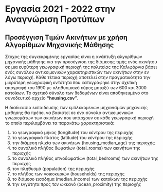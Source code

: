 # Εργασία 2021 - 2022 στην Αναγνώριση Προτύπων

## Προσέγγιση Τιμών Ακινήτων με χρήση Αλγορίθμων Μηχανικής Μάθησης

Στόχος της συγκεκριμένης εργασίας είναι η ανάπτυξη αλγορίθμων μηχανικής μάθησης για την προσέγγιση της διάμεσης τιμής ενός ακινήτου σε μια ευρύτερη γεωγραφική περιοχή της πολιτείας της Καλιφόρνια βάσει ενός συνόλου αντικειμενικών χαρακτηριστικών των ακινήτων στην εν λόγω περιοχή. Κάθε τέτοια περιοχή αποτελεί στην πραγματικότητα την μικρότερη γεωγραφική οντότητα που καταγράφηκε στην σχετική απογραφή του 1990 με πληθυσμιακό εύρος μεταξύ των 600 και 3000 κατοίκων. Το σχετικό σύνολο των δεδομένων είναι αποθηκευμένο στο συνοδευτικό αρχείο **“housing.csv”**. 

Η διαδικασία εκπαίδευσης των εμπλεκόμενων μηχανισμών μηχανικής μάθησης θα πρέπει να βασιστεί σε ένα σύνολο αντικειμενικών γνωρισμάτων των ακινήτων που υπάρχουν σε κάθε γεωγραφική περιοχή το οποίο περιλαμβάνει τα παρακάτω χαρακτηριστικά:

1. το γεωγραφικό μήκος (longitude) του κέντρου της περιοχής
2. το γεωγραφικό πλάτος (latitude) του κέντρου της περιοχής
3. την διάμεση ηλικία των ακινήτων (housing_median_age) της περιοχής
4. το συνολικό πλήθος δωματίων (total_rooms) των ακινήτων της περιοχής
5. το συνολικό πλήθος υπνοδωματίων (total_bedrooms) των ακινήτων της περιοχής
6. τον πληθυσμό (population) της περιοχής
7. το πλήθος των νοικοκυριών (households) της περιοχής
8. το διάμεσο εισόδημα (median_income) των κατοίκων της περιοχής
9. την εγγύτητα προς τον ωκεανό (ocean_proximity) της περιοχής